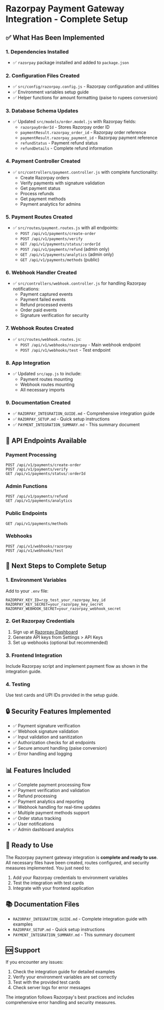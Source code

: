 # Razorpay Payment Gateway Integration - Complete Setup

## ✅ What Has Been Implemented

### 1. **Dependencies Installed**
- ✅ `razorpay` package installed and added to `package.json`

### 2. **Configuration Files Created**
- ✅ `src/config/razorpay.config.js` - Razorpay configuration and utilities
- ✅ Environment variables setup guide
- ✅ Helper functions for amount formatting (paise to rupees conversion)

### 3. **Database Schema Updates**
- ✅ Updated `src/models/order.model.js` with Razorpay fields:
  - `razorpayOrderId` - Stores Razorpay order ID
  - `paymentResult.razorpay_order_id` - Razorpay order reference
  - `paymentResult.razorpay_payment_id` - Razorpay payment reference
  - `refundStatus` - Payment refund status
  - `refundDetails` - Complete refund information

### 4. **Payment Controller Created**
- ✅ `src/controllers/payment.controller.js` with complete functionality:
  - Create Razorpay orders
  - Verify payments with signature validation
  - Get payment status
  - Process refunds
  - Get payment methods
  - Payment analytics for admins

### 5. **Payment Routes Created**
- ✅ `src/routes/payment.routes.js` with all endpoints:
  - `POST /api/v1/payments/create-order`
  - `POST /api/v1/payments/verify`
  - `GET /api/v1/payments/status/:orderId`
  - `POST /api/v1/payments/refund` (admin only)
  - `GET /api/v1/payments/analytics` (admin only)
  - `GET /api/v1/payments/methods` (public)

### 6. **Webhook Handler Created**
- ✅ `src/controllers/webhook.controller.js` for handling Razorpay notifications:
  - Payment captured events
  - Payment failed events
  - Refund processed events
  - Order paid events
  - Signature verification for security

### 7. **Webhook Routes Created**
- ✅ `src/routes/webhook.routes.js`:
  - `POST /api/v1/webhooks/razorpay` - Main webhook endpoint
  - `POST /api/v1/webhooks/test` - Test endpoint

### 8. **App Integration**
- ✅ Updated `src/app.js` to include:
  - Payment routes mounting
  - Webhook routes mounting
  - All necessary imports

### 9. **Documentation Created**
- ✅ `RAZORPAY_INTEGRATION_GUIDE.md` - Comprehensive integration guide
- ✅ `RAZORPAY_SETUP.md` - Quick setup instructions
- ✅ `PAYMENT_INTEGRATION_SUMMARY.md` - This summary document

## 🔧 API Endpoints Available

### Payment Processing
```
POST /api/v1/payments/create-order
POST /api/v1/payments/verify
GET /api/v1/payments/status/:orderId
```

### Admin Functions
```
POST /api/v1/payments/refund
GET /api/v1/payments/analytics
```

### Public Endpoints
```
GET /api/v1/payments/methods
```

### Webhooks
```
POST /api/v1/webhooks/razorpay
POST /api/v1/webhooks/test
```

## 🚀 Next Steps to Complete Setup

### 1. **Environment Variables**
Add to your `.env` file:
```env
RAZORPAY_KEY_ID=rzp_test_your_razorpay_key_id
RAZORPAY_KEY_SECRET=your_razorpay_key_secret
RAZORPAY_WEBHOOK_SECRET=your_razorpay_webhook_secret
```

### 2. **Get Razorpay Credentials**
1. Sign up at [Razorpay Dashboard](https://dashboard.razorpay.com/)
2. Generate API keys from Settings > API Keys
3. Set up webhooks (optional but recommended)

### 3. **Frontend Integration**
Include Razorpay script and implement payment flow as shown in the integration guide.

### 4. **Testing**
Use test cards and UPI IDs provided in the setup guide.

## 🔒 Security Features Implemented

- ✅ Payment signature verification
- ✅ Webhook signature validation
- ✅ Input validation and sanitization
- ✅ Authorization checks for all endpoints
- ✅ Secure amount handling (paise conversion)
- ✅ Error handling and logging

## 📊 Features Included

- ✅ Complete payment processing flow
- ✅ Payment verification and validation
- ✅ Refund processing
- ✅ Payment analytics and reporting
- ✅ Webhook handling for real-time updates
- ✅ Multiple payment methods support
- ✅ Order status tracking
- ✅ User notifications
- ✅ Admin dashboard analytics

## 🎯 Ready to Use

The Razorpay payment gateway integration is **complete and ready to use**. All necessary files have been created, routes configured, and security measures implemented. You just need to:

1. Add your Razorpay credentials to environment variables
2. Test the integration with test cards
3. Integrate with your frontend application

## 📚 Documentation Files

- `RAZORPAY_INTEGRATION_GUIDE.md` - Complete integration guide with examples
- `RAZORPAY_SETUP.md` - Quick setup instructions
- `PAYMENT_INTEGRATION_SUMMARY.md` - This summary document

## 🆘 Support

If you encounter any issues:
1. Check the integration guide for detailed examples
2. Verify your environment variables are set correctly
3. Test with the provided test cards
4. Check server logs for error messages

The integration follows Razorpay's best practices and includes comprehensive error handling and security measures. 
